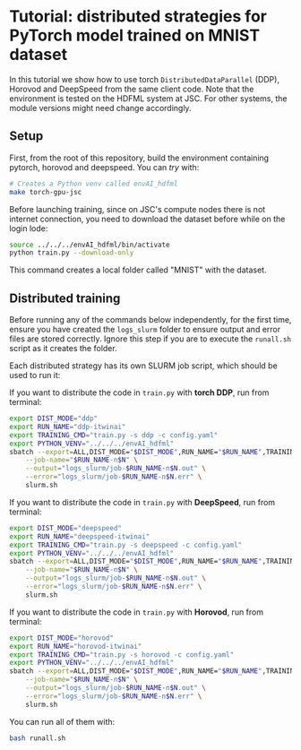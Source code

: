 # Tutorial: distributed strategies for PyTorch model trained on MNIST dataset

In this tutorial we show how to use torch `DistributedDataParallel` (DDP), Horovod and
DeepSpeed from the same client code.
Note that the environment is tested on the HDFML system at JSC. For other systems,
the module versions might need change accordingly.

## Setup

First, from the root of this repository, build the environment containing
pytorch, horovod and deepspeed. You can *try* with:

```bash
# Creates a Python venv called envAI_hdfml
make torch-gpu-jsc
```

Before launching training, since on JSC's compute nodes there is not internet connection,
you need to download the dataset before while on the login lode:

```bash
source ../../../envAI_hdfml/bin/activate
python train.py --download-only
```

This command creates a local folder called "MNIST" with the dataset.

## Distributed training

Before running any of the commands below independently, for the first time, ensure you have created the `logs_slurm` folder to ensure output and error files are stored correctly. Ignore this step if you are to execute the `runall.sh` script as it creates the folder. 

Each distributed strategy has its own SLURM job script, which
should be used to run it:

If you want to distribute the code in `train.py` with **torch DDP**, run from terminal:
  
```bash
export DIST_MODE="ddp"
export RUN_NAME="ddp-itwinai"
export TRAINING_CMD="train.py -s ddp -c config.yaml"
export PYTHON_VENV="../../../envAI_hdfml"
sbatch --export=ALL,DIST_MODE="$DIST_MODE",RUN_NAME="$RUN_NAME",TRAINING_CMD="$TRAINING_CMD",PYTHON_VENV="$PYTHON_VENV" \
    --job-name="$RUN_NAME-n$N" \
    --output="logs_slurm/job-$RUN_NAME-n$N.out" \
    --error="logs_slurm/job-$RUN_NAME-n$N.err" \
    slurm.sh
```

If you want to distribute the code in `train.py` with **DeepSpeed**, run from terminal:
  
```bash
export DIST_MODE="deepspeed"
export RUN_NAME="deepspeed-itwinai"
export TRAINING_CMD="train.py -s deepspeed -c config.yaml"
export PYTHON_VENV="../../../envAI_hdfml"
sbatch --export=ALL,DIST_MODE="$DIST_MODE",RUN_NAME="$RUN_NAME",TRAINING_CMD="$TRAINING_CMD",PYTHON_VENV="$PYTHON_VENV" \
    --job-name="$RUN_NAME-n$N" \
    --output="logs_slurm/job-$RUN_NAME-n$N.out" \
    --error="logs_slurm/job-$RUN_NAME-n$N.err" \
    slurm.sh
```

If you want to distribute the code in `train.py` with **Horovod**, run from terminal:
  
```bash
export DIST_MODE="horovod"
export RUN_NAME="horovod-itwinai"
export TRAINING_CMD="train.py -s horovod -c config.yaml"
export PYTHON_VENV="../../../envAI_hdfml"
sbatch --export=ALL,DIST_MODE="$DIST_MODE",RUN_NAME="$RUN_NAME",TRAINING_CMD="$TRAINING_CMD",PYTHON_VENV="$PYTHON_VENV" \
    --job-name="$RUN_NAME-n$N" \
    --output="logs_slurm/job-$RUN_NAME-n$N.out" \
    --error="logs_slurm/job-$RUN_NAME-n$N.err" \
    slurm.sh
```

You can run all of them with:

```bash
bash runall.sh
```
